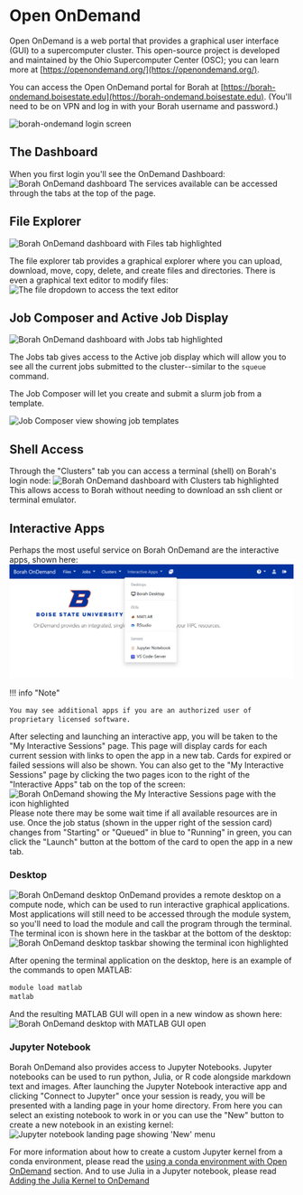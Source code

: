 # Open OnDemand

Open OnDemand is a web portal that provides a graphical user interface (GUI) to a supercomputer cluster.
This open-source project is developed and maintained by the Ohio Supercomputer Center (OSC); you can learn more at  [https://openondemand.org/](https://openondemand.org/).

You can access the Open OnDemand portal for Borah at [https://borah-ondemand.boisestate.edu](https://borah-ondemand.boisestate.edu).
(You'll need to be on VPN and log in with your Borah username and password.)

![borah-ondemand login screen](images/ood-login.png "Borah OnDemand login screen")

## The Dashboard

When you first login you'll see the OnDemand Dashboard:
![Borah OnDemand dashboard](images/ood-dashboard.png "Borah OnDemand dashboard")
The services available can be accessed through the tabs at the top of the page.

## File Explorer

![Borah OnDemand dashboard with Files tab highlighted](images/ood-dash-files.png "Borah OnDemand dashboard with Files tab highlighted")

The file explorer tab provides a graphical explorer where you can upload, download, move, copy, delete, and create files and directories.
There is even a graphical text editor to modify files:
![The file dropdown to access the text editor](images/ood-file-edit.png "The file dropdown to access the text editor")

## Job Composer and Active Job Display

![Borah OnDemand dashboard with Jobs tab highlighted](images/ood-dash-jobs.png "Borah OnDemand dashboard with Jobs tab highlighted")

The Jobs tab gives access to the Active job display which will allow you to see all the current jobs submitted to the cluster--similar to the `squeue` command.

The Job Composer will let you create and submit a slurm job from a template.

![Job Composer view showing job templates](images/ood-job-composer.png "Job Composer view showing job templates")

## Shell Access

Through the "Clusters" tab you can access a terminal (shell) on Borah's login node:
![Borah OnDemand dashboard with Clusters tab highlighted](images/ood-dash-shell.png "Borah OnDemand dashboard with Clusters tab highlighted")
This allows access to Borah without needing to download an ssh client or terminal emulator.

## Interactive Apps

Perhaps the most useful service on Borah OnDemand are the interactive apps, shown here:
![Borah OnDemand dashboard with Interactive Apps tab highlighted](images/ood-dash-apps.png "Borah OnDemand dashboard with Interactive Apps tab highlighted")

!!! info "Note"

    You may see additional apps if you are an authorized user of proprietary licensed software.

After selecting and launching an interactive app, you will be taken to the "My Interactive Sessions" page.
This page will display cards for each current session with links to open the app in a new tab.
Cards for expired or failed sessions will also be shown.
You can also get to the "My Interactive Sessions" page by clicking the two pages icon to the right of the "Interactive Apps" tab on the top of the screen:
![Borah OnDemand showing the My Interactive Sessions page with the icon highlighted](images/ood-sessions.png "Borah OnDemand showing the My Interactive Sessions page with the icon highlighted")
Please note there may be some wait time if all available resources are in use.
Once the job status (shown in the upper right of the session card) changes from "Starting" or "Queued" in blue to "Running" in green, you can click the "Launch" button at the bottom of the card to open the app in a new tab.

### Desktop

![Borah OnDemand desktop](images/ood-desktop.png "Borah OnDemand desktop")
OnDemand provides a remote desktop on a compute node, which can be used to run interactive graphical applications.
Most applications will still need to be accessed through the module system, so you'll need to load the module and call the program through the terminal.
The terminal icon is shown here in the taskbar at the bottom of the desktop:
![Borah OnDemand desktop taskbar showing the terminal icon highlighted](images/ood-desktop-terminal.png "Borah OnDemand desktop taskbar showing the terminal icon highlighted")

After opening the terminal application on the desktop, here is an example of the commands to open MATLAB:
```bash
module load matlab
matlab
```
And the resulting MATLAB GUI will open in a new window as shown here:
![Borah OnDemand desktop with MATLAB GUI open](images/ood-desktop-matlab.png "Borah OnDemand desktop with MATLAB GUI open")

### Jupyter Notebook

Borah OnDemand also provides access to Jupyter Notebooks.
Jupyter notebooks can be used to run python, Julia, or R code alongside markdown text and images.
After launching the Jupyter Notebook interactive app and clicking "Connect to Jupyter" once your session is ready, you will be presented with a landing page in your home directory.
From here you can select an existing notebook to work in or you can use the "New" button to create a new notebook in an existing kernel:
![Jupyter notebook landing page showing 'New' menu](images/ood-jupyter-landing.png "Jupyter notebook landing page showing 'New' menu")

For more information about how to create a custom Jupyter kernel from a conda environment, please read the [using a conda environment with Open OnDemand](software/conda.md#using-a-conda-environment-with-open-ondemand) section.
And to use Julia in a Jupyter notebook, please read [Adding the Julia Kernel to OnDemand](software/julia.md)
